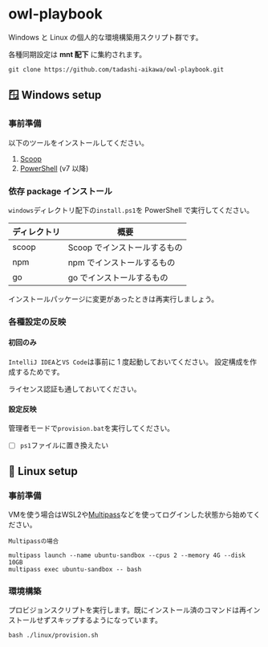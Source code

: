 # owl-playbook

Windows と Linux の個人的な環境構築用スクリプト群です。

各種同期設定は **mnt 配下** に集約されます。

```console
git clone https://github.com/tadashi-aikawa/owl-playbook.git
```

## 🪟 Windows setup

### 事前準備

以下のツールをインストールしてください。

1. [Scoop](https://github.com/lukesampson/scoop)
2. [PowerShell](https://github.com/PowerShell/PowerShell/releases) (v7 以降)

### 依存 package インストール

`windows`ディレクトリ配下の`install.ps1`を PowerShell で実行してください。

| ディレクトリ | 概要                         |
| ------------ | ---------------------------- |
| scoop        | Scoop でインストールするもの |
| npm          | npm でインストールするもの   |
| go           | go でインストールするもの    |

インストールパッケージに変更があったときは再実行しましょう。

### 各種設定の反映

#### 初回のみ

`IntelliJ IDEA`と`VS Code`は事前に 1 度起動しておいてください。
設定構成を作成するためです。

ライセンス認証も通しておいてください。

#### 設定反映

管理者モードで`provision.bat`を実行してください。

- [ ] `ps1`ファイルに置き換えたい

## 🐧 Linux setup

### 事前準備

VMを使う場合はWSL2や[Multipass]などを使ってログインした状態から始めてください。

`Multipassの場合`
```console
multipass launch --name ubuntu-sandbox --cpus 2 --memory 4G --disk 10GB
multipass exec ubuntu-sandbox -- bash
```

### 環境構築

プロビジョンスクリプトを実行します。既にインストール済のコマンドは再インストールせずスキップするようになっています。

```console
bash ./linux/provision.sh
```

[Multipass]: https://multipass.run/
